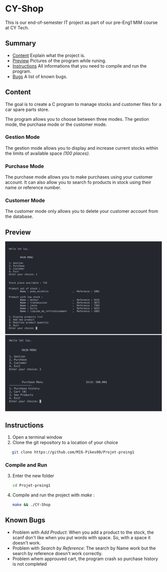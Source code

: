 # CY-Shop 


This is our end-of-semester IT project as part of our pre-Eng1 MIM course at CY Tech.

## Summary
- [Content](#Content) Explain what the project is.
- [Preview](#Preview) Pictures of the program while runing.
- [Instructions](#Instructions) All informations that you need to compile and run the program.
- [Bugs](#Bugs) A list of known bugs.

## Content

The goal is to create a C program to manage stocks and customer files for a car spare parts store.

The program allows you to choose between three modes. The gestion mode, the purchase mode or the customer mode.

### Gestion Mode
The gestion mode allows you to display and increase current stocks within the limits of available space *(100 places)*.

### Purchase Mode
The purchase mode allows you to make purchases using your customer account. It can also allow you to search fo products in stock using their name or reference number.

### Customer Mode
The customer mode only allows you to delete your customer account from the database.

## Preview

![Preview images](./img/screen1.png)
![Preview images](./img/screen2.png)


## Instructions

1. Open a terminal window 
2. Clone the git repository to a location of your choice   
```sh
   git clone https://github.com/MI6-Pikes00/Projet-preing1
   ```

### Compile and Run
3. Enter the new folder
   ```sh
   cd Projet-preing1
   ```
4. Compile and run the project with *make* :
   ```sh
   make && ./CY-Shop
   ```


## Known Bugs

- Problem with *Add Product*: When you add a product to the stock, the scanf don't like when you put words with space. So, with a space it doesn't work. 
- Problem with *Search by Reference*: The search by Name work but the search by reference doesn't work correctly.
- Problem whem approuved cart, the program crash so purchase history is not completed
